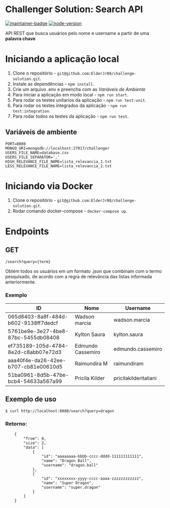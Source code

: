 # Challenger Solution: Search API

[![maintainer-badge](https://img.shields.io/badge/mantenedor-Elder%20Junior-informational.svg)](mailto:elderjunior08@gmail.com) [![node-version](https://img.shields.io/badge/node-%3E%3D14.15.0-brightgreen)](https://nodejs.org/en/docs/) 

API REST que busca usuários pelo nome e username a partir de uma **palavra chave**

# Iniciando a aplicação local

1. Clone o repositório - `git@github.com:ElderJr08/challenge-solution.git`.
2. Instale as dependências - `npm install`.
3. Crie um arquivo .env e preencha com as *Variáveis de Ambiente*
4. Para iniciar a aplicação em modo local - `npm run start`.
5. Para rodar os testes unitarios da aplicação - `npm run test:unit`.
6. Para rodar os testes integrados da aplicação - `npm run test:integration`.
7. Para rodar todos os testes da aplicação - `npm run test`.

## Variáveis de ambiente
```
PORT=8080
MONGO_URI=mongodb://localhost:27017/challenger
USERS_FILE_NAME=database.csv
USERS_FILE_SEPARATOR=','
HIGH_RELEVANCE_FILE_NAME=lista_relevancia_1.txt
LESS_RELEVANCE_FILE_NAME=lista_relevancia_2.txt
```

# Iniciando via Docker

1. Clone o repositório - `git@github.com:ElderJr08/challenge-solution.git`.
2. Rodar comando docker-compose - `docker-compose up`.

# Endpoints
## GET
```
/search?query={term}
```
Obtém todos os usuários em um formato .json que combinam com o termo pesquisado, de acordo com a regra de relevância das listas informada anteriormente.

### Exemplo
| ID                                   | Nome              | Username             |
|--------------------------------------|-------------------|----------------------|
| 065d8403-8a8f-484d-b602-9138ff7dedcf | Wadson marcia     | wadson.marcia        |
| 5761be9e-3e27-4be8-87bc-5455db08408  | Kylton Saura      | kylton.saura         |
| ef735189-105d-4784-8e2d-c8abb07e72d3 | Edmundo Cassemiro | edmundo.cassemiro    |
| aaa40f4e-da26-42ee-b707-cb81e00610d5 | Raimundira M      | raimundiram          |
| 51ba0961-8d5b-47be-bcb4-54633a567a99 | Pricila Kilder    | pricilakilderitaliani|


## Exemplo de uso
```
$ curl http://localhost:8080/search?query=dragon
```

### Retorno:
```
    {
        "from": 0,
        "size": 2,
        "data": [
            {
                "id": "aaaaaaaa-bbbb-cccc-dddd-111111111111",
                "name": "Dragon Ball",
                "username": "dragon.ball"
            },
            {
                "id": "xxxxxxxx-yyyy-cccc-aaaa-zzzzzzzzzzzz",
                "name": "Super Dragon",
                "username": "super.dragon"
            }
        ]
    }


```